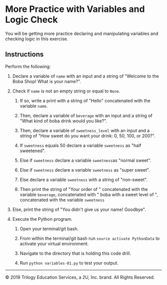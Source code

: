 # More Practice with Variables and Logic Check

You will be getting more practice declaring and manipulating variables and checking logic in this exercise.

## Instructions

Perform the following:

1. Declare a variable of `name` with an input and a string of "Welcome to the Boba Shop! What is your name?".

2. Check if `name` is not an empty string or equal to `None`.

    1. If so, write a print with a string of "Hello" concatenated with the variable `name`.

    2. Then, declare a variable of `beverage` with an input and a string of "What kind of boba drink would you like?".

    3. Then, declare a variable of `sweetness_level` with an input and a string of "How sweet do you want your drink: 0, 50, 100, or 200?".

    4. If `sweetness` equals 50 declare a variable `sweetness` as "half sweetened".

    5. Else if `sweetness` declare a variable `sweetness`as "normal sweet".

    6. Else if `sweetness`  declare a variable `sweetness` as "super sweet".

    7. Else  declare a variable `sweetness` with a string of "non-sweet".

    8. Then print the string of "Your order of " concatenated with the variable `beverage`, concatenated with " boba with a sweet level of ", concatenated with the variable `sweetness`

3. Else, print the string of "You didn't give us your name! Goodbye".

4. Execute the Python program.

    1. Open your terminal/git bash.

    2. From within the terminal/git bash run `source activate PythonData` to activate your virtual environment.

    3. Navigate to the directory that is holding this code drill.

    4. Run `python variables-01.py` to test your output.

---

© 2019 Trilogy Education Services, a 2U, Inc. brand. All Rights Reserved.
